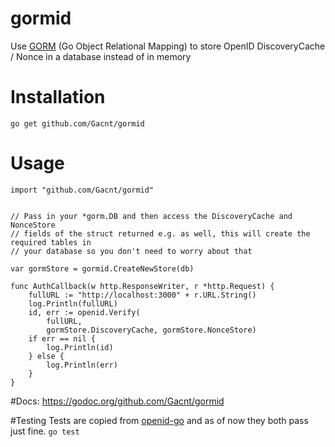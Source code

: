# gormid
Use [GORM](https://github.com/jinzhu/gorm) (Go Object Relational Mapping) to store OpenID DiscoveryCache / Nonce in a database instead of in memory

# Installation
`go get github.com/Gacnt/gormid`

# Usage
```
import "github.com/Gacnt/gormid"

 
// Pass in your *gorm.DB and then access the DiscoveryCache and NonceStore 
// fields of the struct returned e.g. as well, this will create the required tables in
// your database so you don't need to worry about that

var gormStore = gormid.CreateNewStore(db) 

func AuthCallback(w http.ResponseWriter, r *http.Request) {
	fullURL := "http://localhost:3000" + r.URL.String()
	log.Println(fullURL)
	id, err := openid.Verify(
		fullURL,
		gormStore.DiscoveryCache, gormStore.NonceStore)
	if err == nil {
		log.Println(id)
	} else {
		log.Println(err)
	}
}
```

#Docs:
https://godoc.org/github.com/Gacnt/gormid

#Testing
Tests are copied from [openid-go](https://github.com/yohcop/openid-go) and as of now they both pass just fine.
`go test` 



